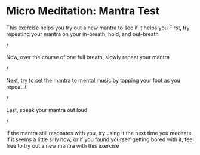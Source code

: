 # Micro Meditation: Mantra Test
This exercise helps you try out a new mantra to see if it helps you
First, try repeating your mantra on your in-breath, hold, and out-breath

/

Now, over the course of one full breath, slowly repeat your mantra

/

Next, try to set the mantra to mental music by tapping your foot as you repeat it

/

Last, speak your mantra out loud

/

If the mantra still resonates with you, try using it the next time you meditate
If it seems a little silly now, or if you found yourself getting bored with it, feel free to try out a new mantra with this exercise

[_meta:author]:- "Kip"
[_meta:size]:- "micro"
[_meta:tags]:- "mantra"
[_meta:date-added]:- "2023-06-04T00:00:00.000"